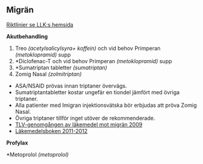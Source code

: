 Migrän
------

[Riktlinjer se LLK:s hemsida](http://intern.ltkronoberg.se/templates/LTKPageWithPicture____16552.aspx)

**Akutbehandling**

1. Treo *(acetylsalicylsyra+ koffein)* och vid behov Primperan
*(metoklopramid)* supp
2. \*Diclofenac-T och vid behov Primperan *(metoklopramid)* supp
3. \*Sumatriptan tabletter *(sumatriptan)*
4. Zomig Nasal *(zolmitriptan)*

-   ASA/NSAID prövas innan triptaner övervägs.
-   Sumatriptantabletter kostar ungefär en tiondel jämfört med övriga
    triptaner.
-   Alla patienter med Imigran injektionsvätska bör erbjudas att pröva
    Zomig Nasal.
-   Övriga triptaner tillför inget utöver de rekommenderade.
-   [TLV-genomgången av läkemedel mot migrän 2009](http://www.tlv.se/Upload/Genomgangen/rapport-migran.pdf)
-   [Läkemedelsboken 2011-2012](http://www.lakemedelsverket.se/upload/om-lakemedelsverket/publikationer/lakemedelsboken/LB2011-2012-interaktiv.pdf)

**Profylax**

\*Metoprolol *(metoprolol)*

